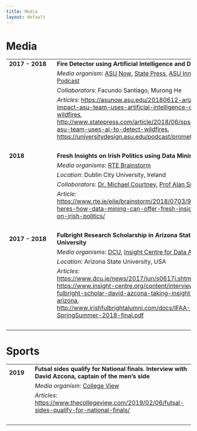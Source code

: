```yaml
---
title: Media
layout: default
---
```

# Media
|||
|---|---|
| <div style="display: inline-block;white-space: nowrap;">**2017 - 2018**&nbsp;&nbsp;&nbsp;</div> | **Fire Detector using Artificial Intelligence and Drones** |
|| *Media organism*: [ASU Now][asu_now], [State Press][state_press], [ASU Innovation Podcast](https://universitydesign.asu.edu/podcast/) |
|| *Collaborators*: Facundo Santiago, Murong He |
|| *Articles*: https://asunow.asu.edu/20180612-arizona-impact-asu-team-uses-artificial-intelligence-detect-wildfires, <br/>http://www.statepress.com/article/2018/06/spscience-asu-team-uses-ai-to-detect-wildfires, <br/>https://universitydesign.asu.edu/podcast/prometheus |
| &nbsp; ||
| **2018** | **Fresh Insights on Irish Politics using Data Mining** |
|| *Media organisms*: [RTE Brainstorm][brainstorm] |
|| *Location*: Dublin City University, Ireland |
|| *Collaborators*: [Dr. Michael Courtney](https://twitter.com/DrMCourtney), [Prof Alan Smeaton](https://twitter.com/asmeaton) |
|| *Article*: https://www.rte.ie/eile/brainstorm/2018/0703/975980-heres-how-data-mining-can-offer-fresh-insights-on-irish-politics/ |
| &nbsp; ||
| **2017 - 2018** | **Fulbright Research Scholarship in Arizona State University** |
|| *Media organisms*: [DCU][dcu], [Insight Centre for Data Analytics][insight] |
|| *Location*: Arizona State University, USA |
|| *Articles*: https://www.dcu.ie/news/2017/jun/s0617i.shtml, <br/>https://www.insight-centre.org/content/interview-fulbright-scholar-david-azcona-taking-insight-arizona, <br/>http://www.irishfulbrightalumni.com/docs/IFAA-SpringSummer-2018-final.pdf |
| &nbsp; ||

# Sports
|||
|---|---|
| <div style="display: inline-block;white-space: nowrap;">**2019**&nbsp;&nbsp;&nbsp;</div> | **Futsal sides qualify for National finals. Interview with David Azcona, captain of the men’s side** |
|| *Media organism*: [College View](https://www.thecollegeview.com) |
|| *Articles*: https://www.thecollegeview.com/2019/02/06/futsal-sides-qualify-for-national-finals/ |
| &nbsp; ||

[asu_now]: https://asunow.asu.edu/
[state_press]: http://www.statepress.com/
[brainstorm]: https://www.rte.ie/eile/brainstorm/
[dcu]: https://www.dcu.ie/
[insight]: https://www.insight-centre.org